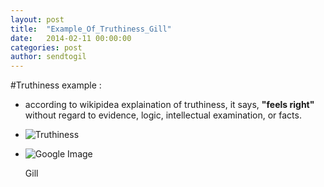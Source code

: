 ```yaml
---
layout: post
title:  "Example_Of_Truthiness_Gill"
date:   2014-02-11 00:00:00
categories: post
author: sendtogil
---
```



#Truthiness example :
- according to wikipidea explaination of truthiness, it says, **"feels right"** without regard to evidence, logic, intellectual examination, or facts.
- ![Truthiness](/TheArtOfDataVisualization/people/sendtogil/img/truthiness.png "this is how people think of truthiness")
- ![Google Image](http://www.thestrut.com/wp-content/uploads/2013/06/washedout-640x162.png)

	Gill
